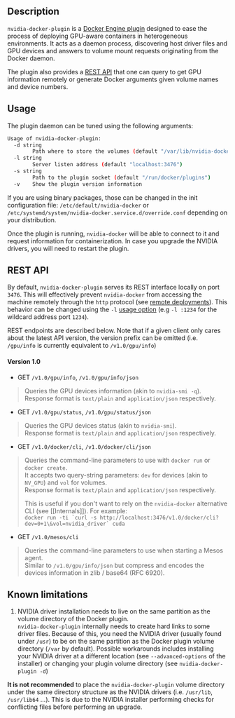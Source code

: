 ## Description

`nvidia-docker-plugin` is a [Docker Engine plugin](https://docs.docker.com/engine/extend/plugins/) designed to ease the process of deploying GPU-aware containers in heterogeneous environments. It acts as a daemon process, discovering host driver files and GPU devices and answers to volume mount requests originating from the Docker daemon.

The plugin also provides a [REST API](#rest-api) that one can query to get GPU information remotely or generate Docker arguments given volume names and device numbers.

## Usage

The plugin daemon can be tuned using the following arguments:  

```sh
Usage of nvidia-docker-plugin:
  -d string
    	Path where to store the volumes (default "/var/lib/nvidia-docker/volumes")
  -l string
    	Server listen address (default "localhost:3476")
  -s string
    	Path to the plugin socket (default "/run/docker/plugins")
  -v	Show the plugin version information
```

If you are using binary packages, those can be changed in the init configuration file: `/etc/default/nvidia-docker` or `/etc/systemd/system/nvidia-docker.service.d/override.conf` depending on your distribution.

Once the plugin is running, `nvidia-docker` will be able to connect to it and request information for containerization.
In case you upgrade the NVIDIA drivers, you will need to restart the plugin.

## REST API

By default, `nvidia-docker-plugin` serves its REST interface locally on port `3476`. This will effectively prevent `nvidia-docker` from accessing the machine remotely through the `http` protocol (see [remote deployments](nvidia-docker#running-it-remotely)). This behavior can be changed using the `-l` [usage option](#usage) (e.g `-l :1234` for the wildcard address port `1234`).

REST endpoints are described below. Note that if a given client only cares about the latest API version, the version prefix can be omitted (i.e. `/gpu/info` is currently equivalent to `/v1.0/gpu/info`)

#### Version 1.0

* GET `/v1.0/gpu/info`, `/v1.0/gpu/info/json` 
> Queries the GPU devices information (akin to `nvidia-smi -q`).  
> Response format is `text/plain` and `application/json` respectively.

* GET `/v1.0/gpu/status`, `/v1.0/gpu/status/json`
> Queries the GPU devices status (akin to `nvidia-smi`).  
> Response format is `text/plain` and `application/json` respectively.

* GET `/v1.0/docker/cli`, `/v1.0/docker/cli/json`
> Queries the command-line parameters to use with `docker run` or `docker create`.  
> It accepts two query-string parameters: `dev` for devices (akin to `NV_GPU`) and `vol` for volumes.  
> Response format is `text/plain` and `application/json` respectively.
>
> This is useful if you don't want to rely on the `nvidia-docker` alternative CLI (see [[Internals]]). For example:  
> ```docker run -ti `curl -s http://localhost:3476/v1.0/docker/cli?dev=0+1\&vol=nvidia_driver` cuda```

* GET `/v1.0/mesos/cli`
> Queries the command-line parameters to use when starting a Mesos agent.  
> Similar to `/v1.0/gpu/info/json` but compress and encodes the devices information in zlib / base64 (RFC 6920).

## Known limitations

1. NVIDIA driver installation needs to live on the same partition as the volume directory of the Docker plugin.  
`nvidia-docker-plugin` internally needs to create hard links to some driver files. Because of this, you need the NVIDIA driver (usually found under `/usr`) to be on the same partition as the Docker plugin volume directory (`/var` by default).
Possible workarounds includes installing your NVIDIA driver at a different location (see ``--advanced-options`` of the installer) or changing your plugin volume directory (see `nvidia-docker-plugin -d`)

**It is not recommended** to place the `nvidia-docker-plugin` volume directory under the same directory structure as the NVIDIA drivers (i.e. `/usr/lib`, `/usr/lib64` ...). This is due to the NVIDIA installer performing checks for conflicting files before performing an upgrade.